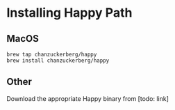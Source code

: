 # Installing Happy Path

## MacOS

```
brew tap chanzuckerberg/happy
brew install chanzuckerberg/happy
```

## Other

Download the appropriate Happy binary from [todo: link]
